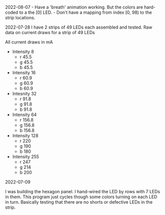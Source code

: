 2022-08-07
    - Have a 'breath' animation working.  But the colors are hard-coded to a the [0] LED.
    - Don't have a mapping from index [0, 98) to the strip locations.

2022-07-28
I have 2 strips of 49 LEDs each assembled and tested.
Raw data on current draws for a strip of 49 LEDs

All current draws in mA
- Intensity 8
    - r 45.5
    - g 45.5
    - b 45.5
- Intensity 16
    - r 60.9
    - g 60.9
    - b 60.9
- Intesnity 32
    - r 91.8
    - g 91.8
    - b 91.8
- Intensity 64
    - r 156.8
    - g 156.8
    - b 156.8
- Intensity 128
    - r 220
    - g 190
    - b 180
- Intensity 255
    - r 247
    - g 214
    - b 200

2022-07-09

I was building the hexagon panel.  I hand-wired the LED by rows with 7 LEDs in them.  This program just cycles though some colors turning on each LED in turn.  Basically testing that there are no shorts or defective LEDs in the strip.